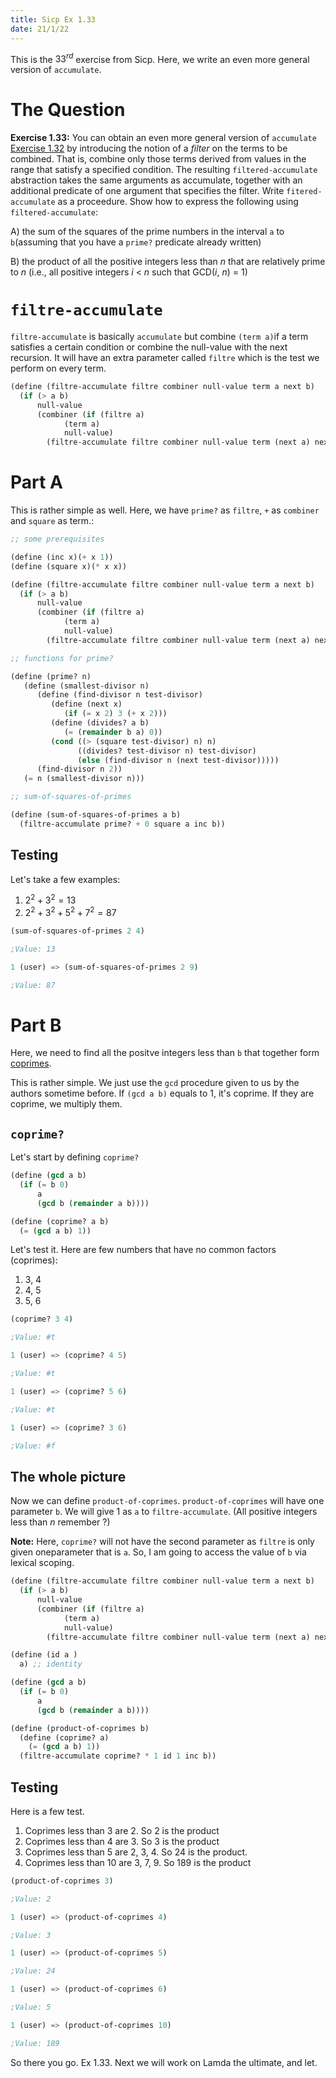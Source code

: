 ```yaml
---
title: Sicp Ex 1.33
date: 21/1/22
---
```


This is the $33^{rd}$ exercise from Sicp. Here, we write an even more
general version of `accumulate`.

# The Question

**Exercise 1.33:** You can obtain an even more general version of
`accumulate` [Exercise 1.32](/sicp/sicp-ex-1-32) by introducing the
notion of a *filter* on the terms to be combined. That is, combine
only those terms derived from values in the range that satisfy a
specified condition. The resulting `filtered-accumulate` abstraction
takes the same arguments as accumulate, together with an additional
predicate of one argument that specifies the filter. Write
`fitered-accumulate` as a proceedure. Show how to express the
following using `filtered-accumulate`:

A) the sum of the squares of the prime numbers in the interval `a` to
   `b`(assuming that you have a `prime?` predicate already written)

B) the product of all the positive integers less than *n* that are
   relatively prime to *n* (i.e., all positive integers *i* < *n* such
   that GCD(*i*, *n*) = 1)
   

# `filtre-accumulate`

`filtre-accumulate` is basically `accumulate` but combine `(term a)`if a
term satisfies a certain condition or combine the null-value with the
next recursion. It will have an extra parameter called `filtre` which
is the test we perform on every term.

```scheme
(define (filtre-accumulate filtre combiner null-value term a next b)
  (if (> a b)
      null-value
      (combiner (if (filtre a)
		    (term a)
		    null-value)
		(filtre-accumulate filtre combiner null-value term (next a) next b))))
```

# Part A

This is rather simple as well. Here, we have `prime?` as `filtre`,
`+` as `combiner` and `square` as term.:

```scheme
;; some prerequisites

(define (inc x)(+ x 1))
(define (square x)(* x x))

(define (filtre-accumulate filtre combiner null-value term a next b)
  (if (> a b)
      null-value
      (combiner (if (filtre a)
		    (term a)
		    null-value)
		(filtre-accumulate filtre combiner null-value term (next a) next b))))

;; functions for prime?

(define (prime? n)
   (define (smallest-divisor n)
      (define (find-divisor n test-divisor)
         (define (next x)
            (if (= x 2) 3 (+ x 2)))
         (define (divides? a b)
            (= (remainder b a) 0))
         (cond ((> (square test-divisor) n) n)
               ((divides? test-divisor n) test-divisor)
               (else (find-divisor n (next test-divisor)))))
      (find-divisor n 2))
   (= n (smallest-divisor n)))

;; sum-of-squares-of-primes

(define (sum-of-squares-of-primes a b)
  (filtre-accumulate prime? + 0 square a inc b))
```

## Testing

Let's take a few examples:

1. $2^{2} + 3^{2} = 13$
2. $2^{2} + 3^{2} + 5^{2} + 7^{2} = 87$

```scheme
(sum-of-squares-of-primes 2 4)

;Value: 13

1 (user) => (sum-of-squares-of-primes 2 9)

;Value: 87
```

# Part B

Here, we need to find all the positve integers less than `b` that
together form
[coprimes](https://en.wikipedia.org/wiki/Coprime_integers).

This is rather simple. We just use the `gcd` procedure given to us by
the authors sometime before. If `(gcd a b)` equals to 1, it's coprime.
If they are coprime, we multiply them.

## `coprime?`

Let's start by defining `coprime?`

```scheme
(define (gcd a b)
  (if (= b 0)
      a
      (gcd b (remainder a b))))

(define (coprime? a b)
  (= (gcd a b) 1))
```

Let's test it. Here are few numbers that have no common factors
(coprimes):

1. 3, 4
2. 4, 5
3. 5, 6

```scheme
(coprime? 3 4)

;Value: #t

1 (user) => (coprime? 4 5)

;Value: #t

1 (user) => (coprime? 5 6)

;Value: #t

1 (user) => (coprime? 3 6)

;Value: #f
```


## The whole picture

Now we can define `product-of-coprimes`. `product-of-coprimes` will
have one parameter `b`. We will give 1 as `a` to
`filtre-accumulate`. (All positive integers less than *n* remember ?)

**Note:** Here, `coprime?` will not have the second parameter as
`filtre` is only given oneparameter that is `a`. So, I am going to
access the value of `b` via lexical scoping.

```scheme
(define (filtre-accumulate filtre combiner null-value term a next b)
  (if (> a b)
      null-value
      (combiner (if (filtre a)
		    (term a)
		    null-value)
		(filtre-accumulate filtre combiner null-value term (next a) next b))))

(define (id a )
  a) ;; identity

(define (gcd a b)
  (if (= b 0)
      a
      (gcd b (remainder a b))))

(define (product-of-coprimes b)
  (define (coprime? a)
    (= (gcd a b) 1))
  (filtre-accumulate coprime? * 1 id 1 inc b))
```

## Testing

Here is a few test.

1. Coprimes less than 3 are 2. So 2 is the product 
2. Coprimes less than 4 are 3. So 3 is the product
4. Coprimes less than 5 are 2, 3, 4. So 24 is the product.
5. Coprimes less than 10 are 3, 7, 9. So 189 is the product

```scheme
(product-of-coprimes 3)

;Value: 2

1 (user) => (product-of-coprimes 4)

;Value: 3

1 (user) => (product-of-coprimes 5)

;Value: 24

1 (user) => (product-of-coprimes 6)

;Value: 5

1 (user) => (product-of-coprimes 10)

;Value: 189
```

So there you go. Ex 1.33. Next we will work on Lamda the ultimate, and let.
